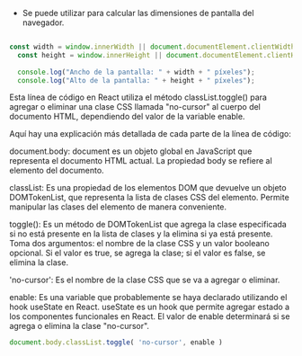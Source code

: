 - Se puede utilizar para calcular las dimensiones de pantalla del navegador.

```js

const width = window.innerWidth || document.documentElement.clientWidth || document.body.clientWidth;
  const height = window.innerHeight || document.documentElement.clientHeight || document.body.clientHeight;
  
  console.log("Ancho de la pantalla: " + width + " píxeles");
  console.log("Alto de la pantalla: " + height + " píxeles");
```



Esta línea de código en React utiliza el método classList.toggle() para agregar o eliminar una clase CSS llamada "no-cursor" al cuerpo del documento HTML, dependiendo del valor de la variable enable.

Aquí hay una explicación más detallada de cada parte de la línea de código:

document.body: document es un objeto global en JavaScript que representa el documento HTML actual. La propiedad body se refiere al elemento <body> del documento.

classList: Es una propiedad de los elementos DOM que devuelve un objeto DOMTokenList, que representa la lista de clases CSS del elemento. Permite manipular las clases del elemento de manera conveniente.

toggle(): Es un método de DOMTokenList que agrega la clase especificada si no está presente en la lista de clases y la elimina si ya está presente. Toma dos argumentos: el nombre de la clase CSS y un valor booleano opcional. Si el valor es true, se agrega la clase; si el valor es false, se elimina la clase.

'no-cursor': Es el nombre de la clase CSS que se va a agregar o eliminar.

enable: Es una variable que probablemente se haya declarado utilizando el hook useState en React. useState es un hook que permite agregar estado a los componentes funcionales en React. El valor de enable determinará si se agrega o elimina la clase "no-cursor".


``` js
document.body.classList.toggle( 'no-cursor', enable )
```